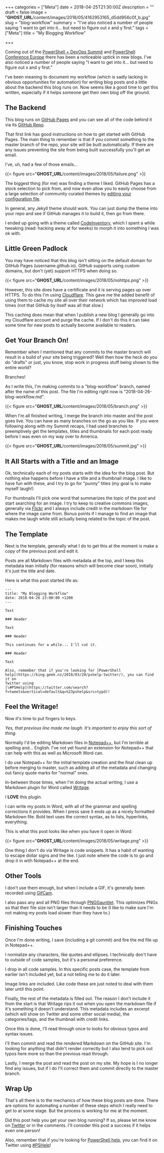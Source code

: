 +++
categories = ["Meta"]
date = 2018-04-25T21:30:00Z
description = ""
draft = false
image = "__GHOST_URL__/content/images/2018/05/4162953165_d5dd956c0f_b.jpg"
slug = "blog-workflow"
summary = "I've also noticed a number of people saying 'I want to get into it... but need to figure out x and y first."
tags = ["Meta"]
title = "My Blogging Workflow"

+++


Coming out of the [PowerShell + DevOps Summit](https://powershell.org/summit/) and [PowerShell Conference Europe](http://www.psconf.eu/) there has been a noticeable uptick in new blogs. I've also noticed a number of people saying "I want to get into it... but need to figure out x and y first."

I've been meaning to document my workflow (which is sadly lacking in obvious opportunities for automation) for writing blog posts and a little about the backend this blog runs on. Now seems like a good time to get this written, especially if it helps someone get their own blog off the ground.

## **The Backend**

This blog runs on [GitHub Pages](https://pages.github.com/) and you can see all of the code behind it via its [GitHub Repo](https://github.com/Windos/windos.github.io).

That first link has good instructions on how to get started with GitHub Pages. The main thing to remember is that if you commit something to the master branch of the repo, your site will be built automatically. If there are any issues preventing the site from being built successfully you'll get an email.

I've, uh, had a few of those emails...

{{< figure src="__GHOST_URL__/content/images/2018/05/failure.png" >}}

The biggest thing (for me) was finding a theme I liked. GitHub Pages has a stock selection to pick from, and now even allow you to easily choose from a large selection of community curated themes by [editing your configuration file](https://blog.github.com/2017-11-29-use-any-theme-with-github-pages/).

In general, any Jekyll theme should work. You can just dump the theme into your repo and see if GitHub manages it to build it, then go from there.

I ended up going with a theme called [CodeInventory](https://github.com/codeinventory/codeinventory.github.io), which I spent a while tweaking (read: hacking away at for weeks) to morph it into something I was ok with.

## **Little Green Padlock**

You may have noticed that this blog isn't sitting on the default domain for GitHub Pages (username.github.io). GitHub supports using custom domains, but don't (yet) support HTTPS when doing so.

{{< figure src="__GHOST_URL__/content/images/2018/05/nohttps.png" >}}

However, this site does have a certificate and it is serving pages up over HTTPS. To do this I'm using [Cloudflare](https://cloudflare.com/). This gave me the added benefit of using them to cache my site all over their network which has improved load times (not that GitHub by itself was all that slow.)

This caching does mean that when I publish a new blog I generally go into my Cloudflare account and purge the cache. If I don't do this it can take some time for new posts to actually become available to readers.

## **Get Your Branch On!**

Remember when I mentioned that any commits to the master branch will result in a build of your site being triggered? Well then how the heck do you do "drafts" or just, you know, stop work in progress stuff being shown to the entire world?

Branches!

As I write this, I'm making commits to a "blog-workflow" branch, named after the name of this post. The file I'm editing right now is "2018-04-26-blog-workflow.md".

{{< figure src="__GHOST_URL__/content/images/2018/05/branch.png" >}}

When I'm all finished writing, I merge the branch into master and the post goes live. You can have as many branches on the go as you like. If you were following along with my Summit recaps, I had used branches to preemptively get the templates, titles and thumbnails for each post ready before I was even on my way over to America.

{{< figure src="__GHOST_URL__/content/images/2018/05/summit.jpg" >}}

## **It All Starts with a Title and an Image**

Ok, technically each of my posts starts with the idea for the blog post. But nothing else happens before I have a title and a thumbnail image. I like to have fun with these, and I try to go for "punny" titles (my goal is to make myself laugh!)

For thumbnails I'll pick one word that summarizes the topic of the post and start searching for an image. I try to keep to creative commons images, generally via [Flickr](https://www.flickr.com/photos/astuteobserver/1439828491/) and I always include credit in the markdown file for where the image came from. Bonus points if I manage to find an image that makes me laugh while still actually being related to the topic of the post.

## **The Template**

Next is the template, generally what I do to get this at the moment is make a copy of the previous post and edit it.

Posts are all Markdown files with metadata at the top, and I keep this metadata lean initially (for reasons which will become clear soon), initially it's just the title and date.

Here is what this post started life as:

```
---
title: "My Blogging Workflow"
date: 2018-04-26 23:00:00 +1200
---

Text

### Header

Text

### Header

This continues for a while... I'll cut it.

### Header

Text

Also, remember that if you're looking for [PowerShell
help](https://king.geek.nz/2018/03/20/pshelp-twitter/), you can find it on
Twitter using
[\#PSHelp](https://twitter.com/search?f=tweets&vertical=default&q=%23pshelp&src=typd)!

```

## **Feel the Writage!**

Now it's time to put fingers to keys.

_Yes, that previous line made me laugh. It's important to enjoy this sort of thing._

Normally I'd be editing Markdown files in [Notepad++](https://notepad-plus-plus.org/), but I'm terrible at spelling and... English. I've not yet found an extension for Notepad++ that can help with this as well as Microsoft Word can.

I do use Notepad++ for the initial template creation and the final clean up before merging to master, such as adding all of the metadata and changing out fancy quote marks for "normal" ones.

In-between those times, when I'm doing the actual writing, I use a Markdown plugin for Word called [Writage](http://www.writage.com/).

I **LOVE** this plugin.

I can write my posts in Word, with all of the grammar and spelling corrections it provides. When I press save it ends up as a nicely formatted Markdown file. Bold text uses the correct syntax, as to lists, hyperlinks, everything.

This is what this post looks like when you have it open in Word:

{{< figure src="__GHOST_URL__/content/images/2018/05/writage.png" >}}

One thing I don't do via Writage is code snippets. It has a habit of wanting to escape dollar signs and the like. I just note where the code is to go and drop it in with Notepad++ at the end.

## **Other Tools**

I don't use them enough, but when I include a GIF, it's generally been recorded using [GifCam](http://blog.bahraniapps.com/gifcam/).

I also pass any and all PNG files through [PNGGauntlet](https://pnggauntlet.com/). This optimizes PNGs so that their file size isn't larger than it needs to be (I like to make sure I'm not making my posts load slower than they have to.)

## **Finishing Touches**

Once I'm done writing, I save (including a git commit) and fire the md file up in Notepad++.

I normalize any characters, like quotes and ellipses. I technically don't have to outside of code samples, but it's a personal preference.

I drop in all code samples. In this specific posts case, the template from earlier isn't included yet, but a not telling me to do it later.

Image links are included. Like code these are just noted to deal with them later until this point.

Finally, the rest of the metadata is filled out. The reason I don't include it from the start is that Writage rips it out when you open the markdown file if it's something it doesn't understand. This metadata includes an excerpt (which will show on Twitter and some other social media), the categories/tags, and the thumbnail with credit links.

Once this is done, I'll read through once to looks for obvious typos and syntax issues.

I'll then commit and read the rendered Markdown on the GitHub site. I'm looking for anything that didn't render correctly but I also tend to pick out typos here more so than the previous read through.

Lastly, I merge the post and read the post on my site. My hope is I no longer find any issues, but if I do I'll correct them and commit directly to the master branch.

## **Wrap Up**

That's all there is to the mechanics of how these blog posts are done. There are options for automating a number of these steps which I really need to get to at some stage. But the process is working for me at the moment.

Did this post help you get your own blog running? If so, please let me know on [Twitter](https://twitter.com/WindosNZ) or in the comments. I'll consider this post a success if it helps even one person!

Also, remember that if you're looking for [PowerShell help](https://king.geek.nz/2018/03/20/pshelp-twitter/), you can find it on Twitter using [#PSHelp](https://twitter.com/search?f=tweets&vertical=default&q=%23pshelp&src=typd)!

